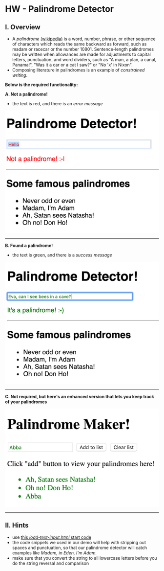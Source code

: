 # HW - Palindrome Detector

## I. Overview

- A *palindrome* [(wikipedia)](https://en.wikipedia.org/wiki/Palindrome) is a word, number, phrase, or other sequence of characters which reads the same backward as forward, such as madam or racecar or the number 10801. Sentence-length palindromes may be written when allowances are made for adjustments to capital letters, punctuation, and word dividers, such as "A man, a plan, a canal, Panama!", "Was it a car or a cat I saw?" or "No 'x' in Nixon".
- Composing literature in palindromes is an example of *constrained writing*.

**Below is the required functionality:**

**A. Not a palindrome!**

- the text is red, and there is an *error message*

![screenshot](_images/HW-palindrome-1.png)

<hr>

**B. Found a palindrome!**

- the text is green, and there is a *success message*

![screenshot](_images/HW-palindrome-2.png)

<hr>

**C. Not required, but here's an enhanced version that lets you keep track of your palindromes**

![screenshot](_images/HW-palindrome-3.png)

<hr>


## II. Hints

- use [this *load-text-input.html* start code](text-1.md#I-A) 
- the code snippets we used in our demo will help with stripping out spaces and punctuation, so that our palindrome detector will catch examples like *Madam, in Eden, I'm Adam.*
- make sure that you convert the string to all lowercase letters before you do the string reversal and comparison

